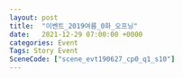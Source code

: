```yaml
---
layout: post
title:  "이벤트_2019여름_0화_오프닝"
date:   2021-12-29 07:00:00 +0000
categories: Event
Tags: Story Event
SceneCode: ["scene_evt190627_cp0_q1_s10"]
---
```


